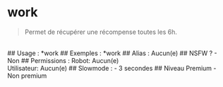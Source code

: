 # work

> Permet de récupérer une récompense toutes les 6h.

<br>
## Usage :
*work
## Exemples :
*work
## Alias :
Aucun(e)
## NSFW ?
- Non
## Permissions :
Robot: Aucun(e)
<br>
Utilisateur: Aucun(e)
## Slowmode :
- 3 secondes
## Niveau Premium
- Non premium